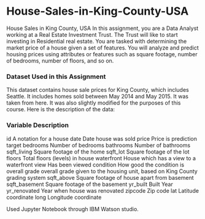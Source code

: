 # House-Sales-in-King-County-USA
House Sales in King County, USA
In this assignment, you are a Data Analyst working at a Real Estate Investment Trust. The Trust will like to start investing in Residential real estate. You are tasked with determining the market price of a house given a set of features. You will analyze and predict housing prices using attributes or features such as square footage, number of bedrooms, number of floors, and so on. 


### Dataset Used in this Assignment
This dataset contains house sale prices for King County, which includes Seattle. It includes homes sold between May 2014 and May 2015. It was taken from here. It was also slightly modified for the purposes of this course. Here is the description of the data:

### Variable	Description
id	        A notation for a house
date	        Date house was sold
price	        Price is prediction target
bedrooms	    Number of bedrooms
bathrooms	    Number of bathrooms
sqft_living	  Square footage of the home
sqft_lot	    Square footage of the lot
floors	      Total floors (levels) in house
waterfront	  House which has a view to a waterfront view	Has been viewed
condition	     How good the condition is overall
grade	overall  grade given to the housing unit, based on King County grading system
sqft_above	    Square footage of house apart from basement
sqft_basement	  Square footage of the basement
yr_built	      Built Year
yr_renovated	  Year when house was renovated
zipcode	Zip     code
lat	Latitude    coordinate
long	Longitude   coordinate



Used Jupyter Notebook through IBM Watson studio.
